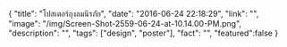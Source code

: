 {
  "title": "โปสเตอร์ถุงลมนิรภัย",
  "date": "2016-06-24 22:18:29",
  "link": "",
  "image": "/img/Screen-Shot-2559-06-24-at-10.14.00-PM.png",
  "description": "",
  "tags": ["design", "poster"],
  "fact": "",
  "featured":false
}